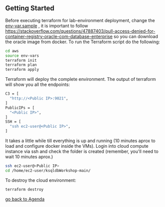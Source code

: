 ## Getting Started
Before executing terraform for lab-environment deployment, change the [env-var.sample](aws/env-vars.sample) , it is important to follow https://stackoverflow.com/questions/47887403/pull-access-denied-for-container-registry-oracle-com-database-enterprise so you can download the oracle image from docker.
To run the Terraform script do the following: 
```bash
cd aws
source env-vars
terraform init
terraform plan
terraform apply
```
Terraform will deploy the complete environment.
The output of terraform will show you all the endpoints:
```bash
C3 = [
  "http://<Public IP>:9021",
]
PublicIPs = [
  "<Public IP>",
]
SSH = [
  "ssh ec2-user@<Public IP>",
]
```
It takes a little while till everything is up and running (10 minutes aprox to load and configure docker inside the VMs). 
Login into cloud compute instance via ssh and check the folder is created (remember, you'll need to wait 10 minutes aprox.)
```bash 
ssh ec2-user@<Public IP>
cd /home/ec2-user/ksqldbWorkshop-main/
```
To destroy the cloud environment:
```bash
terraform destroy
```
[go back to Agenda](https://github.com/jr-marquez/ksqldbWorkshop/blob/main/README.md#hands-on-agenda-and-labs)